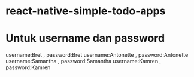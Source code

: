 # react-native-simple-todo-apps
# Untuk username dan password
username:Bret , password:Bret
username:Antonette , password:Antonette
username:Samantha , password:Samantha
username:Kamren , password:Kamren

